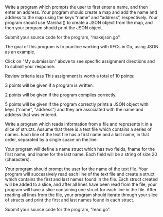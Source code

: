 Write a program which prompts the user to first enter a name, and then enter an address. Your program should create a map and add the name and address to the map using the keys “name” and “address”, respectively. Your program should use Marshal() to create a JSON object from the map, and then your program should print the JSON object.

Submit your source code for the program,
“makejson.go”.


The goal of this program is to practice working with RFCs in Go, using JSON as an example.

Click on "My submission" above to see specific assignment directions and to submit your response.

Review criteria
less 
This assignment is worth a total of 10 points:

3 points will be given if a program is written.

2 points will be given if the program compiles correctly.

5 points will be given if the program correctly prints a JSON object with keys ("name", "address") and they are associated with the name and address that was entered.







Write a program which reads information from a file and represents it in a slice of structs. Assume that there is a text file which contains a series of names. Each line of the text file has a first name and a last name, in that order, separated by a single space on the line. 

Your program will define a name struct which has two fields, fname for the first name, and lname for the last name. Each field will be a string of size 20 (characters).

Your program should prompt the user for the name of the text file. Your program will successively read each line of the text file and create a struct which contains the first and last names found in the file. Each struct created will be added to a slice, and after all lines have been read from the file, your program will have a slice containing one struct for each line in the file. After reading all lines from the file, your program should iterate through your slice of structs and print the first and last names found in each struct.

Submit your source code for the program, “read.go”.

